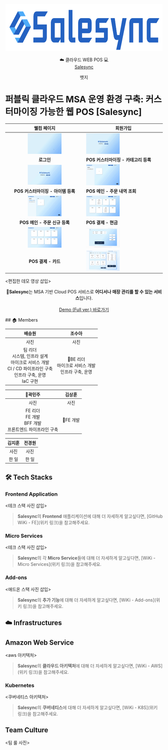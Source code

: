 <p align="center">
    <img src="https://github.com/ssg-salesync/.github/blob/main/assets/salesync_logo.png" height="150">
</p>

<div align="center">

  ☁️ 클라우드 WEB POS 💻 <br>
[Salesync](https://salesync.site)

</div>

<div align="center">

뱃지

</div>

# 퍼블릭 클라우드 MSA 운영 환경 구축: 커스터마이징 가능한 웹 POS [Salesync]

| 웰컴 페이지 | 회원가입 |
| :--: | ---- |
| <img src="https://github.com/ssg-salesync/.github/blob/main/assets/welcome.gif" alt = "welcome gif" style="max-width: 45%;"> | <img src="https://github.com/ssg-salesync/.github/blob/main/assets/signup.gif" alt = "signup gif" style="max-width: 45%;"> |
| **로그인** | **POS 커스터마이징 - 카테고리 등록** |
| <img src="https://github.com/ssg-salesync/.github/blob/main/assets/login.gif" alt = "login gif" style="max-width: 45%;"> | <img src="https://github.com/ssg-salesync/.github/blob/main/assets/categoryAdd.gif" alt = "categoryAd gif" style="max-width: 45%;"> |
| **POS 커스터마이징 - 아이템 등록** | **POS 메인 - 주문 내역 조회** |
| <img src="https://github.com/ssg-salesync/.github/blob/main/assets/itemAdd.gif" alt = "itemAdd gif" style="max-width: 45%;"> | <img src="https://github.com/ssg-salesync/.github/blob/main/assets/orderList.gif" alt = "orederList gif" style="max-width: 45%;"> |
| **POS 메인 - 주문 신규 등록** | **POS 결제 - 현금** |
| <img src="https://github.com/ssg-salesync/.github/blob/main/assets/orderAdd.gif" alt = "orderAdd gif" style="max-width: 45%;"> | <img src="https://github.com/ssg-salesync/.github/blob/main/assets/payCash.gif" alt = "payCash gif" style="max-width: 45%;"> |
| **POS 결제 - 카드** | <img src="https://github.com/ssg-salesync/.github/blob/main/assets/payCard.gif" alt = "payCard gif" style="max-width: 45%;"> |

<편집한 데모 영상 삽입>

<p align="center">
    <b>Salesync</b>는 MSA 기반 Cloud POS 서비스로 <b>어디서나 매장 관리를 할 수 있는 서비스</b>입니다.<br><br>
    <a href=데모풀버전유튜브링크>Demo (Full ver.) 바로가기</a>
</p>
## 🏠 Members

| 배승원 | 조수아 |
| :--: | :--: |
| 사진 | 사진 |
| 팀 리더<br>시스템, 인프라 설계<br>마이크로 서비스 개발<br>CI / CD 파이프라인 구축<br>인프라 구축, 운영<br>IaC 구현 | BE 리더<br>마이크로 서비스 개발<br>인프라 구축, 운영 |

| 곽민주 | 김상훈 |
| :--: | :--: |
| 사진 | 사진 |
| FE 리더<br>FE 개발<br>BFF 개발<br>프론트엔드 파이프라인 구축 | FE 개발 |

| 김지훈 | 전경원 |
| :--: | :--: |
| 사진 | 사진 |
| 한 일 | 한 일 |

## 🛠 Tech Stacks
### Frontend Application

<테크 스택 사진 삽입>

> <b>Salesync</b>의 <b>Frontend</b> 애플리케이션에 대해 더 자세하게 알고싶다면, [GitHub WiKi - FE](위키 링크)을 참고해주세요.

### Micro Services

<테크 스택 사진 삽입>

> <b>Salesync</b>의 각 <b>Micro Service</b>들에 대해 더 자세하게 알고싶다면, [WiKi - Micro Services](위키 링크)을 참고해주세요.

### Add-ons

<애드온 스택 사진 삽입>

>  <b>Salesync</b>의 <b>추가 기능</b>에 대해 더 자세하게 알고싶다면, [WiKi - Add-ons](위키 링크)을 참고해주세요.

## ☁️ Infrastructures
## Amazon Web Service

<aws 아키텍처>

> <b>Salesync</b>의 <b>클라우드 아키텍처</b>에 대해 더 자세하게 알고싶다면, [WiKi - AWS](위키 링크)을 참고해주세요.

### Kubernetes

<쿠버네티스 아키텍처>

> <b>Salesync</b>의 <b>쿠버네티스</b>에 대해 더 자세하게 알고싶다면, [WiKi - K8S](위키 링크)을 참고해주세요.

## Team Culture

<팀 룰 사진>